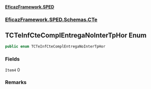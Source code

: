 #### [EficazFramework.SPED](EficazFrameworkSPED.md 'EficazFramework SPED')
### [EficazFramework.SPED.Schemas.CTe](EficazFramework.SPED.Schemas.CTe.md 'EficazFramework.SPED.Schemas.CTe')

## TCTeInfCteComplEntregaNoInterTpHor Enum

```csharp
public enum TCTeInfCteComplEntregaNoInterTpHor
```
### Fields

<a name='EficazFramework.SPED.Schemas.CTe.TCTeInfCteComplEntregaNoInterTpHor.Item4'></a>

`Item4` 0

### Remarks